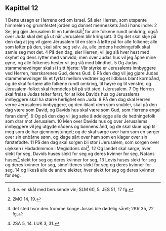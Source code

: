 ## Kapittel 12

1 Dette utsagn er Herrens ord om Israel. Så sier Herren, som utspente himmelen og grunnfestet jorden og dannet menneskets ånd i hans indre:
2 Se, jeg gjør Jerusalem til en tumleskål[^1] for alle folkene rundt omkring; også over Juda skal det gå ut når Jerusalem blir kringsatt.
3 Og det skal skje på den dag at jeg vil gjøre Jerusalem til en stein å løfte på for alle folkene; alle som løfter på den, skal såre seg selv. Ja, alle jordens hedningefolk skal samle seg mot det.
4 På den dag, sier Herren, vil jeg slå hver hest med skyhet og dens rytter med vanvidd; men over Judas hus vil jeg åpne mine øyne, og alle folkenes hester vil jeg slå med blindhet.
5 Og Judas stammehøvdinger skal si i sitt hjerte: Vår styrke er Jerusalems innbyggere ved Herren, hærskarenes Gud, deres Gud.
6 På den dag vil jeg gjøre Judas stammehøvdinger lik et fyrfat mellom vedtrær og et ildbluss blant kornbånd, og de skal fortære alle folkene rundt omkring, til høyre og til venstre; og Jerusalem-folket skal fremdeles bli på sitt sted, i Jerusalem.
7 Og Herren skal frelse Judas telter først, for at ikke Davids hus og Jerusalems innbyggere skal ha større herlighet enn Juda.
8 På den dag skal Herren verne Jerusalems innbyggere, og den iblant dem som snubler, skal på den dag være som David, og Davids hus skal være som Gud, som Herrens engel foran dem[^2].
9 Og på den dag vil jeg søke å ødelegge alle de hedningefolk som drar mot Jerusalem.
10 Men over Davids hus og over Jerusalems innbyggere vil jeg utgyde nådens og bønnens ånd, og de skal skue opp til meg som de har gjennomstunget; og de skal sørge over ham som en sørger over sin enbårne sønn, og klage sårt over ham som en klager over sin førstefødte.
11 På den dag skal sorgen bli stor i Jerusalem, som sorgen over ulykken i Hadadrimmon i Megiddons dal[^3].
12 Og landet skal sørge, hver slekt for seg, Davids huses slekt for seg og deres kvinner for seg, Natans huses[^4] slekt for seg og deres kvinner for seg,
13 Levis huses slekt for seg og deres kvinner for seg, sime'ittenes slekt for seg og deres kvinner for seg,
14 og likeså alle de andre slekter, hver slekt for seg og deres kvinner for seg.

[^1]:  d.e. en skål med berusende vin; SLM 60, 5. JES 51, 17 fg.
[^2]:  2MO 14, 19.
[^3]:  det sted hvor den fromme konge Josias ble dødelig såret; 2KR 35, 22 fg.
[^4]:  2SA 5, 14. LUK 3, 31.
